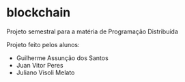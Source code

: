 # blockchain

Projeto semestral para a matéria de Programação Distribuída

Projeto feito pelos alunos:
- Guilherme Assunção dos Santos
- Juan Vitor Peres
- Juliano Visoli Melato
